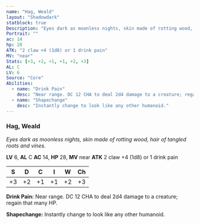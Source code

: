 ```yaml
---
name: "Hag, Weald"
layout: "Shadowdark"
statblock: true
Description: "Eyes dark as moonless nights, skin made of rotting wood, hair of tangled roots and vines."
Portrait: ""
ac: 14
hp: 28
ATK: "2 claw +4 (1d8) or 1 drink pain"
MV: "near"
Stats: [+3, +2, +1, +1, +2, +3]
AL: C
LV: 6
Source: "Core"
Abilities:
  - name: "Drink Pain"
    desc: "Near range. DC 12 CHA to deal 2d4 damage to a creature; regain that many HP."
  - name: "Shapechange"
    desc: "Instantly change to look like any other humanoid."
---
```


### Hag, Weald

_Eyes dark as moonless nights, skin made of rotting wood, hair of tangled roots and vines._

**LV** 6, **AL** C
**AC** 14, **HP** 28, **MV** near
**ATK** 2 claw +4 (1d8) or 1 drink pain

|  S  |  D  |  C  |  I  |  W  |  Ch  |
|:---:|:---:|:---:|:---:|:---:|:----:|
| +3 | +2 | +1 | +1 | +2 | +3 |

**Drink Pain:** Near range. DC 12 CHA to deal 2d4 damage to a creature; regain that many HP.

**Shapechange:** Instantly change to look like any other humanoid.


